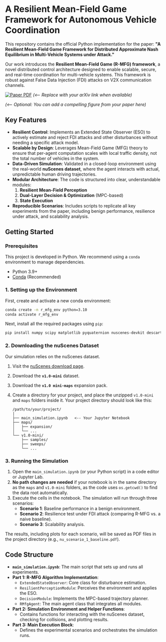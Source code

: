 # A Resilient Mean-Field Game Framework for Autonomous Vehicle Coordination

This repository contains the official Python implementation for the paper: **"A Resilient Mean-Field Game Framework for Distributed Approximate Nash Equilibrium in Multi-Vehicle Systems under Attack."**

Our work introduces the **Resilient Mean-Field Game (R-MFG) framework**, a novel distributed control architecture designed to enable scalable, secure, and real-time coordination for multi-vehicle systems. This framework is robust against False Data Injection (FDI) attacks on V2X communication channels.

[![Paper PDF](https://img.shields.io/badge/Paper-PDF-red)](https://arxiv.org/abs/your_arxiv_id)  _(<-- Replace with your arXiv link when available)_

 
_(<-- Optional: You can add a compelling figure from your paper here)_

## Key Features

- **Resilient Control**: Implements an Extended State Observer (ESO) to actively estimate and reject FDI attacks and other disturbances without needing a specific attack model.
- **Scalable by Design**: Leverages Mean-Field Game (MFG) theory to ensure that per-agent computation scales with local traffic density, not the total number of vehicles in the system.
- **Data-Driven Simulation**: Validated in a closed-loop environment using the real-world **nuScenes dataset**, where the agent interacts with actual, unpredictable human driving trajectories.
- **Modular Architecture**: The code is structured into clear, understandable modules:
    1.  **Resilient Mean-Field Perception**
    2.  **Dual-Layer Decision & Optimization** (MPC-based)
    3.  **State Execution**
- **Reproducible Scenarios**: Includes scripts to replicate all key experiments from the paper, including benign performance, resilience under attack, and scalability analysis.

## Getting Started

### Prerequisites

This project is developed in Python. We recommend using a `conda` environment to manage dependencies.

- Python 3.9+
- [Conda](https://docs.conda.io/projects/conda/en/latest/user-guide/install/) (Recommended)

### 1. Setting up the Environment

First, create and activate a new conda environment:

```bash
conda create -n r_mfg_env python=3.10
conda activate r_mfg_env
```

Next, install all the required packages using `pip`:

```bash
pip install numpy scipy matplotlib pyquaternion nuscenes-devkit descartes shapely
```

### 2. Downloading the nuScenes Dataset

Our simulation relies on the nuScenes dataset.

1.  Visit the [nuScenes download page](https://www.nuscenes.org/download).
2.  Download the **`v1.0-mini`** dataset.
3.  Download the **`v1.0 mini-maps`** expansion pack.
4.  Create a directory for your project, and place the unzipped `v1.0-mini` and `maps` folders inside it. Your project directory should look like this:

    ```
    /path/to/your/project/
    |
    ├── main_simulation.ipynb   <-- Your Jupyter Notebook
    ├── maps/
    │   ├── expansion/
    │   └── ...
    └── v1.0-mini/
        ├── samples/
        ├── sweeps/
        └── ...
    ```

### 3. Running the Simulation

1.  Open the `main_simulation.ipynb` (or your Python script) in a code editor or Jupyter Lab.
2.  **No path changes are needed** if your notebook is in the same directory as the `maps` and `v1.0-mini` folders, as the code uses `os.getcwd()` to find the data root automatically.
3.  Execute the cells in the notebook. The simulation will run through three scenarios:
    - **Scenario 1**: Baseline performance in a benign environment.
    - **Scenario 2**: Resilience test under FDI attack (comparing R-MFG vs. a naive baseline).
    - **Scenario 3**: Scalability analysis.

The results, including plots for each scenario, will be saved as PDF files in the project directory (e.g., `nu_scenario_1_baseline.pdf`).

## Code Structure

- **`main_simulation.ipynb`**: The main script that sets up and runs all experiments.
- **Part 1: R-MFG Algorithm Implementation**:
    - `ExtendedStateObserver`: Core class for disturbance estimation.
    - `ResilientPerceptionModule`: Perceives the environment and applies the ESO.
    - `DecisionModule`: Implements the MPC-based trajectory planner.
    - `RMfgAgent`: The main agent class that integrates all modules.
- **Part 2: Simulation Environment and Helper Functions**:
    - Contains functions for interacting with the nuScenes dataset, checking for collisions, and plotting results.
- **Part 3: Main Execution Block**:
    - Defines the experimental scenarios and orchestrates the simulation runs.
